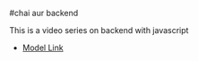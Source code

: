 #chai aur backend

This is a video series on backend with javascript
- [Model Link](https://app.eraser.io/workspace/YtPqZ1VogxGy1jzIDkzj)